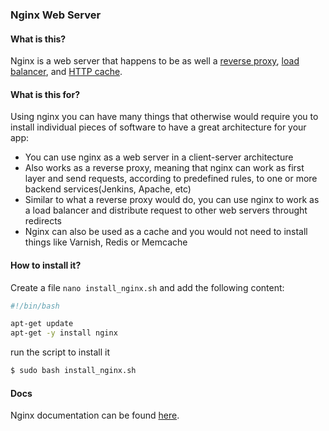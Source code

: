 ### Nginx Web Server

#### What is this?

Nginx is a web server that happens to be as well a [reverse proxy](https://en.wikipedia.org/wiki/Reverse_proxy), [load balancer](https://en.wikipedia.org/wiki/Load_balancer), and [HTTP cache](https://en.wikipedia.org/wiki/HTTP_cache).

#### What is this for?

Using nginx you can have many things that otherwise would require you to install individual pieces of software to have a great architecture for your app:

- You can use nginx as a web server in a client-server architecture
- Also works as a reverse proxy, meaning that nginx can work as first layer and send requests, according to predefined rules, to one or more backend services(Jenkins, Apache, etc)
- Similar to what a reverse proxy would do, you can use nginx to work as a load balancer and distribute request to other web servers throught redirects
- Nginx can also be used as a cache and you would not need to install things like Varnish, Redis or Memcache

#### How to install it?

Create a file `nano install_nginx.sh` and add the following content:

```bash
#!/bin/bash

apt-get update
apt-get -y install nginx
```

run the script to install it

```bash
$ sudo bash install_nginx.sh
```

#### Docs

Nginx documentation can be found [here](http://nginx.org/en/docs/).
